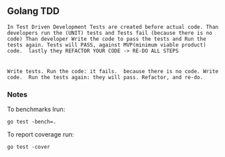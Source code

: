 ## Golang TDD

`
In Test Driven Development Tests are created before actual code.
Than developers run the (UNIT) tests and Tests fail (because there is no code)
Than developer Write the code to pass the tests and Run the tests again.
Tests will PASS, against MVP(minimum viable product) code. 
lastly they REFACTOR YOUR CODE -> RE-DO ALL STEPS
`  
<br/><br/>
`
Write tests. Run the code: it fails. 
because there is no code. Write code. 
Run the tests again: they will pass. Refactor, and re-do.
`

### Notes

To benchmarks lrun:
```shell
go test -bench=.
```

To report coverage run:
```shell
go test -cover
```